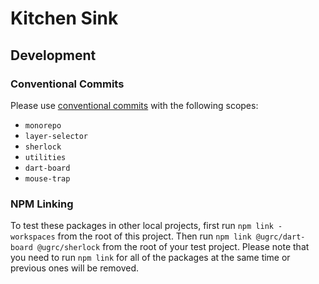 # Kitchen Sink

## Development

### Conventional Commits

Please use [conventional commits](https://www.conventionalcommits.org) with the following scopes:

- `monorepo`
- `layer-selector`
- `sherlock`
- `utilities`
- `dart-board`
- `mouse-trap`

### NPM Linking

To test these packages in other local projects, first run `npm link -workspaces` from the root of this project. Then run `npm link @ugrc/dart-board @ugrc/sherlock` from the root of your test project. Please note that you need to run `npm link` for all of the packages at the same time or previous ones will be removed.
